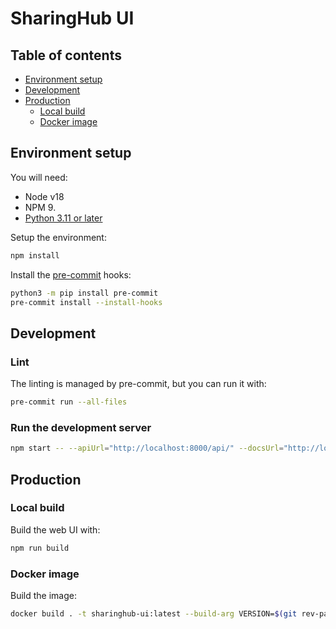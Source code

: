 # SharingHub UI

## Table of contents

- [Environment setup](#environment-setup)
- [Development](#development)
- [Production](#production)
  - [Local build](#local-build)
  - [Docker image](#docker-image)

## Environment setup

You will need:

- Node v18
- NPM 9.
- [Python 3.11 or later](https://www.python.org/downloads/)

Setup the environment:

```bash
npm install
```

Install the [pre-commit](https://pre-commit.com/) hooks:

```bash
python3 -m pip install pre-commit
pre-commit install --install-hooks
```

## Development

### Lint

The linting is managed by pre-commit, but you can run it with:

```bash
pre-commit run --all-files
```

### Run the development server

```bash
npm start -- --apiUrl="http://localhost:8000/api/" --docsUrl="http://localhost:5000/"
```

## Production

### Local build

Build the web UI with:

```bash
npm run build
```

### Docker image

Build the image:

```bash
docker build . -t sharinghub-ui:latest --build-arg VERSION=$(git rev-parse --short HEAD)
```
